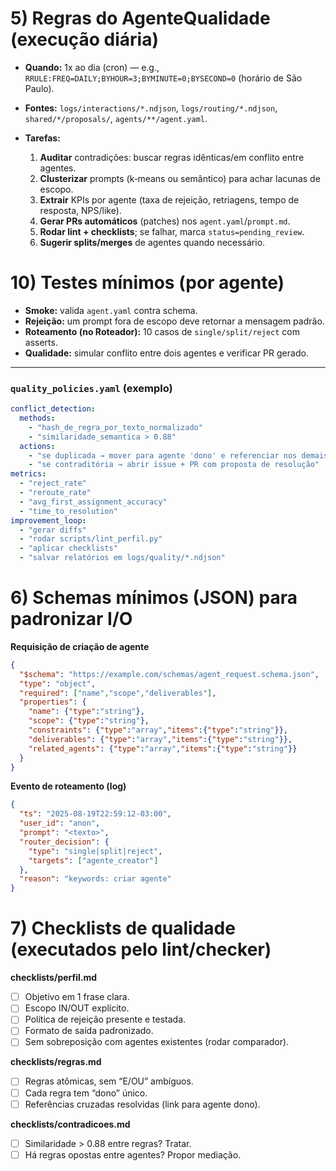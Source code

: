 
# 5) Regras do **AgenteQualidade** (execução diária)

* **Quando:** 1x ao dia (cron) — e.g., `RRULE:FREQ=DAILY;BYHOUR=3;BYMINUTE=0;BYSECOND=0` (horário de São Paulo).
* **Fontes:** `logs/interactions/*.ndjson`, `logs/routing/*.ndjson`, `shared/*/proposals/`, `agents/**/agent.yaml`.
* **Tarefas:**

  1. **Auditar** contradições: buscar regras idênticas/em conflito entre agentes.
  2. **Clusterizar** prompts (k‑means ou semântico) para achar lacunas de escopo.
  3. **Extrair** KPIs por agente (taxa de rejeição, retriagens, tempo de resposta, NPS/like).
  4. **Gerar PRs automáticos** (patches) nos `agent.yaml`/`prompt.md`.
  5. **Rodar lint + checklists**; se falhar, marca `status=pending_review`.
  6. **Sugerir splits/merges** de agentes quando necessário.



# 10) Testes mínimos (por agente)

* **Smoke:** valida `agent.yaml` contra schema.
* **Rejeição:** um prompt fora de escopo deve retornar a mensagem padrão.
* **Roteamento (no Roteador):** 10 casos de `single/split/reject` com asserts.
* **Qualidade:** simular conflito entre dois agentes e verificar PR gerado.

---


### `quality_policies.yaml` (exemplo)

```yaml
conflict_detection:
  methods:
    - "hash_de_regra_por_texto_normalizado"
    - "similaridade_semantica > 0.88"
  actions:
    - "se duplicada → mover para agente 'dono' e referenciar nos demais"
    - "se contraditória → abrir issue + PR com proposta de resolução"
metrics:
  - "reject_rate"
  - "reroute_rate"
  - "avg_first_assignment_accuracy"
  - "time_to_resolution"
improvement_loop:
  - "gerar diffs"
  - "rodar scripts/lint_perfil.py"
  - "aplicar checklists"
  - "salvar relatórios em logs/quality/*.ndjson"
```

# 6) Schemas mínimos (JSON) para padronizar I/O

**Requisição de criação de agente**

```json
{
  "$schema": "https://example.com/schemas/agent_request.schema.json",
  "type": "object",
  "required": ["name","scope","deliverables"],
  "properties": {
    "name": {"type":"string"},
    "scope": {"type":"string"},
    "constraints": {"type":"array","items":{"type":"string"}},
    "deliverables": {"type":"array","items":{"type":"string"}},
    "related_agents": {"type":"array","items":{"type":"string"}}
  }
}
```

**Evento de roteamento (log)**

```json
{
  "ts": "2025-08-19T22:59:12-03:00",
  "user_id": "anon",
  "prompt": "<texto>",
  "router_decision": {
    "type": "single|split|reject",
    "targets": ["agente_creator"]
  },
  "reason": "keywords: criar agente"
}
```

# 7) Checklists de qualidade (executados pelo lint/checker)

**checklists/perfil.md**

* [ ] Objetivo em 1 frase clara.
* [ ] Escopo IN/OUT explícito.
* [ ] Política de rejeição presente e testada.
* [ ] Formato de saída padronizado.
* [ ] Sem sobreposição com agentes existentes (rodar comparador).

**checklists/regras.md**

* [ ] Regras atômicas, sem “E/OU” ambíguos.
* [ ] Cada regra tem “dono” único.
* [ ] Referências cruzadas resolvidas (link para agente dono).

**checklists/contradicoes.md**

* [ ] Similaridade > 0.88 entre regras? Tratar.
* [ ] Há regras opostas entre agentes? Propor mediação.
